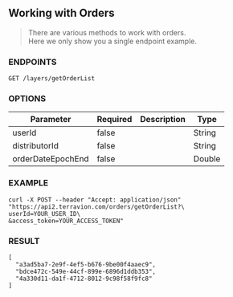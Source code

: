 ## Working with Orders
> There are various methods to work with orders.  
> Here we only show you a single endpoint example.

### ENDPOINTS

`GET /layers/getOrderList`

### OPTIONS

| Parameter| Required | Description | Type |
| - | - | - | - |
| userId | false | | String |
| distributorId | false | | String |
| orderDateEpochEnd | false | | Double |

### EXAMPLE

```
curl -X POST --header "Accept: application/json" "https://api2.terravion.com/orders/getOrderList?\
userId=YOUR_USER_ID\
&access_token=YOUR_ACCESS_TOKEN"
```

### RESULT

```
[
  "a3ad5ba7-2e9f-4ef5-b676-9be00f4aaec9",
  "bdce472c-549e-44cf-899e-6896d1ddb353",
  "4a330d11-da1f-4712-8012-9c98f58f9fc8"
]
```